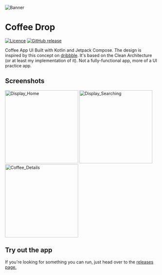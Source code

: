 ![Banner](https://user-images.githubusercontent.com/70282966/235357222-ad354802-011c-4981-81b1-e1f7230bac74.svg)
<h1>Coffee Drop</h1>

[![Licence](https://img.shields.io/github/license/dev-xero/coffee-drop-ui?style=for-the-badge&colorA=131820&colorB=ED8B60&logo=markdown)](./LICENSE)
[![GitHub release](https://img.shields.io/github/downloads/dev-xero/coffee-drop-ui/total?colorA=131820&colorB=ED8B60&label=Downloads&logo=android&style=for-the-badge)](https://github.com/dev-xero/paper-app/releases/tag/v1.0) 

Coffee App UI Built with Kotlin and Jetpack Compose. The design is inspired by this concept on <a href="https://dribbble.com/shots/15475209-Coffee-Shop-Mobile-Apps-Dark-Mode">dribbble</a>. It's based on the Clean Architecture (or at least my implementation of it). Not a fully-functional app, more of a UI practice app.

## Screenshots
<p>
  <img width="240" alt="Display_Home" src="https://github.com/dev-xero/coffee-drop-ui/assets/70282966/74843b9d-746d-4698-b7d6-566aeae8f057">
  <img width="240" alt="Display_Searching" src="https://github.com/dev-xero/coffee-drop-ui/assets/70282966/b0e3f963-e646-4a6a-b650-29cfe80a6260">
  <img width="240" alt="Coffee_Details" src="https://github.com/dev-xero/coffee-drop-ui/assets/70282966/41a4880c-ec37-4d83-9137-4a054882407a">
</p>

## Try out the app
<p>If you're looking for something you can run, just head over to the <a href="https://github.com/dev-xero/coffee-drop-ui/releases/tag/v1.0">releases page.</a></p>
